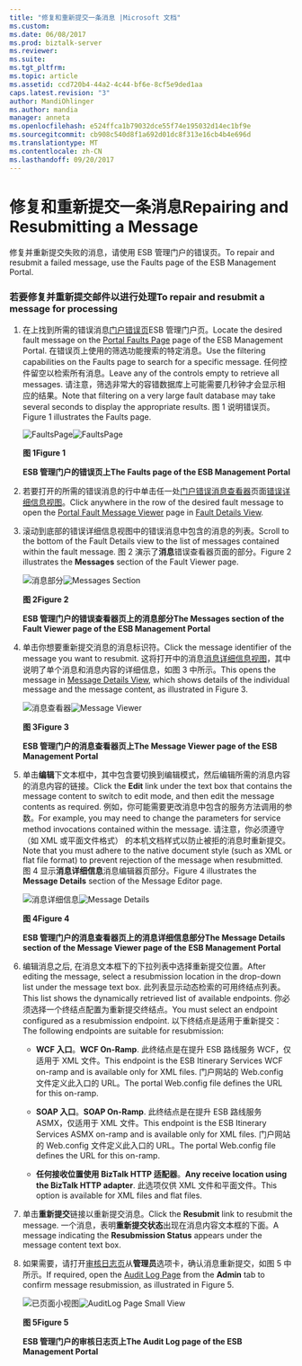 ```yaml
---
title: "修复和重新提交一条消息 |Microsoft 文档"
ms.custom: 
ms.date: 06/08/2017
ms.prod: biztalk-server
ms.reviewer: 
ms.suite: 
ms.tgt_pltfrm: 
ms.topic: article
ms.assetid: ccd720b4-44a2-4c44-bf6e-8cf5e9ded1aa
caps.latest.revision: "3"
author: MandiOhlinger
ms.author: mandia
manager: anneta
ms.openlocfilehash: e524ffca1b79032dce55f74e195032d14ec1bf9e
ms.sourcegitcommit: cb908c540d8f1a692d01dc8f313e16cb4b4e696d
ms.translationtype: MT
ms.contentlocale: zh-CN
ms.lasthandoff: 09/20/2017
---
```

# <a name="repairing-and-resubmitting-a-message"></a><span data-ttu-id="d3748-102">修复和重新提交一条消息</span><span class="sxs-lookup"><span data-stu-id="d3748-102">Repairing and Resubmitting a Message</span></span>
<span data-ttu-id="d3748-103">修复并重新提交失败的消息，请使用 ESB 管理门户的错误页。</span><span class="sxs-lookup"><span data-stu-id="d3748-103">To repair and resubmit a failed message, use the Faults page of the ESB Management Portal.</span></span>  
  
### <a name="to-repair-and-resubmit-a-message-for-processing"></a><span data-ttu-id="d3748-104">若要修复并重新提交邮件以进行处理</span><span class="sxs-lookup"><span data-stu-id="d3748-104">To repair and resubmit a message for processing</span></span>  
  
1.  <span data-ttu-id="d3748-105">在上找到所需的错误消息[门户错误页](../esb-toolkit/portal-faults-page.md)ESB 管理门户页。</span><span class="sxs-lookup"><span data-stu-id="d3748-105">Locate the desired fault message on the [Portal Faults Page](../esb-toolkit/portal-faults-page.md) page of the ESB Management Portal.</span></span> <span data-ttu-id="d3748-106">在错误页上使用的筛选功能搜索的特定消息。</span><span class="sxs-lookup"><span data-stu-id="d3748-106">Use the filtering capabilities on the Faults page to search for a specific message.</span></span> <span data-ttu-id="d3748-107">任何控件留空以检索所有消息。</span><span class="sxs-lookup"><span data-stu-id="d3748-107">Leave any of the controls empty to retrieve all messages.</span></span> <span data-ttu-id="d3748-108">请注意，筛选非常大的容错数据库上可能需要几秒钟才会显示相应的结果。</span><span class="sxs-lookup"><span data-stu-id="d3748-108">Note that filtering on a very large fault database may take several seconds to display the appropriate results.</span></span> <span data-ttu-id="d3748-109">图 1 说明错误页。</span><span class="sxs-lookup"><span data-stu-id="d3748-109">Figure 1 illustrates the Faults page.</span></span>  
  
     <span data-ttu-id="d3748-110">![FaultsPage](../esb-toolkit/media/faultspage.gif "FaultsPage")</span><span class="sxs-lookup"><span data-stu-id="d3748-110">![FaultsPage](../esb-toolkit/media/faultspage.gif "FaultsPage")</span></span>  
  
     <span data-ttu-id="d3748-111">**图 1**</span><span class="sxs-lookup"><span data-stu-id="d3748-111">**Figure 1**</span></span>  
  
     <span data-ttu-id="d3748-112">**ESB 管理门户的错误页上**</span><span class="sxs-lookup"><span data-stu-id="d3748-112">**The Faults page of the ESB Management Portal**</span></span>  
  
2.  <span data-ttu-id="d3748-113">若要打开的所需的错误消息的行中单击任一处[门户错误消息查看器](../esb-toolkit/portal-fault-message-viewer.md)页面[错误详细信息视图](../esb-toolkit/fault-details-view.md)。</span><span class="sxs-lookup"><span data-stu-id="d3748-113">Click anywhere in the row of the desired fault message to open the [Portal Fault Message Viewer](../esb-toolkit/portal-fault-message-viewer.md) page in [Fault Details View](../esb-toolkit/fault-details-view.md).</span></span>  
  
3.  <span data-ttu-id="d3748-114">滚动到底部的错误详细信息视图中的错误消息中包含的消息的列表。</span><span class="sxs-lookup"><span data-stu-id="d3748-114">Scroll to the bottom of the Fault Details view to the list of messages contained within the fault message.</span></span> <span data-ttu-id="d3748-115">图 2 演示了**消息**错误查看器页面的部分。</span><span class="sxs-lookup"><span data-stu-id="d3748-115">Figure 2 illustrates the **Messages** section of the Fault Viewer page.</span></span>  
  
     <span data-ttu-id="d3748-116">![消息部分](../esb-toolkit/media/ch8-messagessection.gif "Ch8 MessagesSection")</span><span class="sxs-lookup"><span data-stu-id="d3748-116">![Messages Section](../esb-toolkit/media/ch8-messagessection.gif "Ch8-MessagesSection")</span></span>  
  
     <span data-ttu-id="d3748-117">**图 2**</span><span class="sxs-lookup"><span data-stu-id="d3748-117">**Figure 2**</span></span>  
  
     <span data-ttu-id="d3748-118">**ESB 管理门户的错误查看器页上的消息部分**</span><span class="sxs-lookup"><span data-stu-id="d3748-118">**The Messages section of the Fault Viewer page of the ESB Management Portal**</span></span>  
  
4.  <span data-ttu-id="d3748-119">单击你想要重新提交消息的消息标识符。</span><span class="sxs-lookup"><span data-stu-id="d3748-119">Click the message identifier of the message you want to resubmit.</span></span> <span data-ttu-id="d3748-120">这将打开中的消息[消息详细信息视图](../esb-toolkit/message-details-view.md)，其中说明了单个消息和消息内容的详细信息，如图 3 中所示。</span><span class="sxs-lookup"><span data-stu-id="d3748-120">This opens the message in [Message Details View](../esb-toolkit/message-details-view.md), which shows details of the individual message and the message content, as illustrated in Figure 3.</span></span>  
  
     <span data-ttu-id="d3748-121">![消息查看器](../esb-toolkit/media/ch8-messageviewer.gif "Ch8 MessageViewer")</span><span class="sxs-lookup"><span data-stu-id="d3748-121">![Message Viewer](../esb-toolkit/media/ch8-messageviewer.gif "Ch8-MessageViewer")</span></span>  
  
     <span data-ttu-id="d3748-122">**图 3**</span><span class="sxs-lookup"><span data-stu-id="d3748-122">**Figure 3**</span></span>  
  
     <span data-ttu-id="d3748-123">**ESB 管理门户的消息查看器页上**</span><span class="sxs-lookup"><span data-stu-id="d3748-123">**The Message Viewer page of the ESB Management Portal**</span></span>  
  
5.  <span data-ttu-id="d3748-124">单击**编辑**下文本框中，其中包含要切换到编辑模式，然后编辑所需的消息内容的消息内容的链接。</span><span class="sxs-lookup"><span data-stu-id="d3748-124">Click the **Edit** link under the text box that contains the message content to switch to edit mode, and then edit the message contents as required.</span></span> <span data-ttu-id="d3748-125">例如，你可能需要更改消息中包含的服务方法调用的参数。</span><span class="sxs-lookup"><span data-stu-id="d3748-125">For example, you may need to change the parameters for service method invocations contained within the message.</span></span> <span data-ttu-id="d3748-126">请注意，你必须遵守 （如 XML 或平面文件格式） 的本机文档样式以防止被拒的消息时重新提交。</span><span class="sxs-lookup"><span data-stu-id="d3748-126">Note that you must adhere to the native document style (such as XML or flat file format) to prevent rejection of the message when resubmitted.</span></span> <span data-ttu-id="d3748-127">图 4 显示**消息详细信息**消息编辑器页部分。</span><span class="sxs-lookup"><span data-stu-id="d3748-127">Figure 4 illustrates the **Message Details** section of the Message Editor page.</span></span>  
  
     <span data-ttu-id="d3748-128">![消息详细信息](../esb-toolkit/media/ch8-messagedetails.gif "Ch8 MessageDetails")</span><span class="sxs-lookup"><span data-stu-id="d3748-128">![Message Details](../esb-toolkit/media/ch8-messagedetails.gif "Ch8-MessageDetails")</span></span>  
  
     <span data-ttu-id="d3748-129">**图 4**</span><span class="sxs-lookup"><span data-stu-id="d3748-129">**Figure 4**</span></span>  
  
     <span data-ttu-id="d3748-130">**ESB 管理门户的消息查看器页上的消息详细信息部分**</span><span class="sxs-lookup"><span data-stu-id="d3748-130">**The Message Details section of the Message Viewer page of the ESB Management Portal**</span></span>  
  
6.  <span data-ttu-id="d3748-131">编辑消息之后, 在消息文本框下的下拉列表中选择重新提交位置。</span><span class="sxs-lookup"><span data-stu-id="d3748-131">After editing the message, select a resubmission location in the drop-down list under the message text box.</span></span> <span data-ttu-id="d3748-132">此列表显示动态检索的可用终结点列表。</span><span class="sxs-lookup"><span data-stu-id="d3748-132">This list shows the dynamically retrieved list of available endpoints.</span></span> <span data-ttu-id="d3748-133">你必须选择一个终结点配置为重新提交终结点。</span><span class="sxs-lookup"><span data-stu-id="d3748-133">You must select an endpoint configured as a resubmission endpoint.</span></span> <span data-ttu-id="d3748-134">以下终结点是适用于重新提交：</span><span class="sxs-lookup"><span data-stu-id="d3748-134">The following endpoints are suitable for resubmission:</span></span>  
  
    -   <span data-ttu-id="d3748-135">**WCF 入口**。</span><span class="sxs-lookup"><span data-stu-id="d3748-135">**WCF On-Ramp**.</span></span> <span data-ttu-id="d3748-136">此终结点是在提升 ESB 路线服务 WCF，仅适用于 XML 文件。</span><span class="sxs-lookup"><span data-stu-id="d3748-136">This endpoint is the ESB Itinerary Services WCF on-ramp and is available only for XML files.</span></span> <span data-ttu-id="d3748-137">门户网站的 Web.config 文件定义此入口的 URL。</span><span class="sxs-lookup"><span data-stu-id="d3748-137">The portal Web.config file defines the URL for this on-ramp.</span></span>  
  
    -   <span data-ttu-id="d3748-138">**SOAP 入口**。</span><span class="sxs-lookup"><span data-stu-id="d3748-138">**SOAP On-Ramp**.</span></span> <span data-ttu-id="d3748-139">此终结点是在提升 ESB 路线服务 ASMX，仅适用于 XML 文件。</span><span class="sxs-lookup"><span data-stu-id="d3748-139">This endpoint is the ESB Itinerary Services ASMX on-ramp and is available only for XML files.</span></span> <span data-ttu-id="d3748-140">门户网站的 Web.config 文件定义此入口的 URL。</span><span class="sxs-lookup"><span data-stu-id="d3748-140">The portal Web.config file defines the URL for this on-ramp.</span></span>  
  
    -   <span data-ttu-id="d3748-141">**任何接收位置使用 BizTalk HTTP 适配器**。</span><span class="sxs-lookup"><span data-stu-id="d3748-141">**Any receive location using the BizTalk HTTP adapter**.</span></span> <span data-ttu-id="d3748-142">此选项仅供 XML 文件和平面文件。</span><span class="sxs-lookup"><span data-stu-id="d3748-142">This option is available for XML files and flat files.</span></span>  
  
7.  <span data-ttu-id="d3748-143">单击**重新提交**链接以重新提交消息。</span><span class="sxs-lookup"><span data-stu-id="d3748-143">Click the **Resubmit** link to resubmit the message.</span></span> <span data-ttu-id="d3748-144">一个消息，表明**重新提交状态**出现在消息内容文本框的下面。</span><span class="sxs-lookup"><span data-stu-id="d3748-144">A message indicating the **Resubmission Status** appears under the message content text box.</span></span>  
  
8.  <span data-ttu-id="d3748-145">如果需要，请打开[审核日志页](../esb-toolkit/audit-log-page.md)从**管理员**选项卡，确认消息重新提交，如图 5 中所示。</span><span class="sxs-lookup"><span data-stu-id="d3748-145">If required, open the [Audit Log Page](../esb-toolkit/audit-log-page.md) from the **Admin** tab to confirm message resubmission, as illustrated in Figure 5.</span></span>  
  
     <span data-ttu-id="d3748-146">![已页面小视图](../esb-toolkit/media/ch8-auditlogpagesmallview.gif "Ch8 AuditLogPageSmallView")</span><span class="sxs-lookup"><span data-stu-id="d3748-146">![AuditLog Page Small View](../esb-toolkit/media/ch8-auditlogpagesmallview.gif "Ch8-AuditLogPageSmallView")</span></span>  
  
     <span data-ttu-id="d3748-147">**图 5**</span><span class="sxs-lookup"><span data-stu-id="d3748-147">**Figure 5**</span></span>  
  
     <span data-ttu-id="d3748-148">**ESB 管理门户的审核日志页上**</span><span class="sxs-lookup"><span data-stu-id="d3748-148">**The Audit Log page of the ESB Management Portal**</span></span>